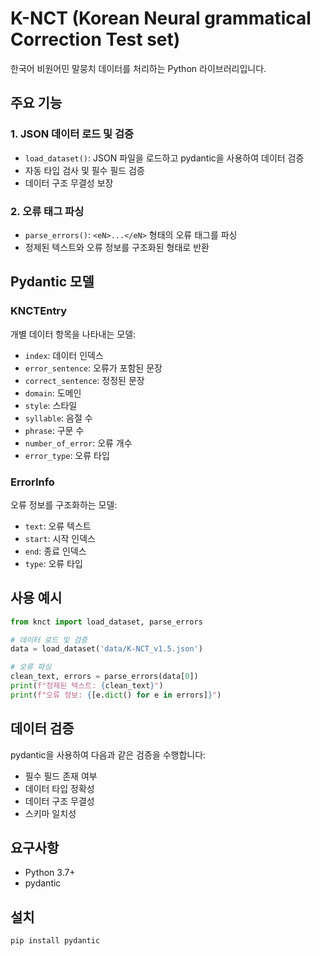 # K-NCT (Korean Neural grammatical Correction Test set)

한국어 비원어민 말뭉치 데이터를 처리하는 Python 라이브러리입니다.

## 주요 기능

### 1. JSON 데이터 로드 및 검증
- `load_dataset()`: JSON 파일을 로드하고 pydantic을 사용하여 데이터 검증
- 자동 타입 검사 및 필수 필드 검증
- 데이터 구조 무결성 보장

### 2. 오류 태그 파싱
- `parse_errors()`: `<eN>...</eN>` 형태의 오류 태그를 파싱
- 정제된 텍스트와 오류 정보를 구조화된 형태로 반환

## Pydantic 모델

### KNCTEntry
개별 데이터 항목을 나타내는 모델:
- `index`: 데이터 인덱스
- `error_sentence`: 오류가 포함된 문장
- `correct_sentence`: 정정된 문장
- `domain`: 도메인
- `style`: 스타일
- `syllable`: 음절 수
- `phrase`: 구문 수
- `number_of_error`: 오류 개수
- `error_type`: 오류 타입

### ErrorInfo
오류 정보를 구조화하는 모델:
- `text`: 오류 텍스트
- `start`: 시작 인덱스
- `end`: 종료 인덱스
- `type`: 오류 타입

## 사용 예시

```python
from knct import load_dataset, parse_errors

# 데이터 로드 및 검증
data = load_dataset('data/K-NCT_v1.5.json')

# 오류 파싱
clean_text, errors = parse_errors(data[0])
print(f"정제된 텍스트: {clean_text}")
print(f"오류 정보: {[e.dict() for e in errors]}")
```

## 데이터 검증

pydantic을 사용하여 다음과 같은 검증을 수행합니다:
- 필수 필드 존재 여부
- 데이터 타입 정확성
- 데이터 구조 무결성
- 스키마 일치성

## 요구사항

- Python 3.7+
- pydantic

## 설치

```bash
pip install pydantic
```
